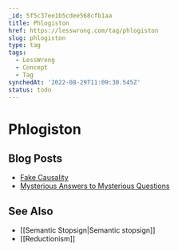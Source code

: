 ```yaml
---
_id: 5f5c37ee1b5cdee568cfb1aa
title: Phlogiston
href: https://lesswrong.com/tag/phlogiston
slug: phlogiston
type: tag
tags:
  - LessWrong
  - Concept
  - Tag
synchedAt: '2022-08-29T11:09:30.545Z'
status: todo
---
```


# Phlogiston

## Blog Posts

- [Fake Causality](http://lesswrong.com/lw/is/fake_causality/)
- [Mysterious Answers to Mysterious Questions](http://lesswrong.com/lw/iu/mysterious_answers_to_mysterious_questions/)

## See Also

- [[Semantic Stopsign|Semantic stopsign]]
- [[Reductionism]]
